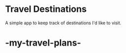 # Travel Destinations
 
A simple app to keep track of destinations I'd like to visit.
# -my-travel-plans-
